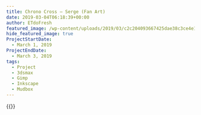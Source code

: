 ```yaml
---
title: Chrono Cross – Serge (Fan Art)
date: 2019-03-04T06:18:39+00:00
author: ETdoFresh
featured_image: /wp-content/uploads/2019/03/c2c204093667425dae38c3ce4e160bcd.jpeg
hide_featured_image: true
ProjectStartDate:
  - March 1, 2019
ProjectEndDate:
  - March 3, 2019
tags:
  - Project
  - 3dsmax
  - Gimp
  - Inkscape
  - Mudbox
---
```


{{<sketchfab ecd53ca5323940418cf539959ba47cf8>}}